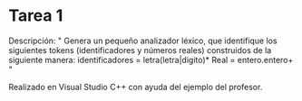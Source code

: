 # Tarea 1

Descripción: 
" Genera un pequeño analizador léxico, que identifique los siguientes tokens (identificadores y números reales) construidos de la siguiente manera:
identificadores = letra(letra|digito)*
Real = entero.entero+ "

Realizado en Visual Studio C++ con ayuda del ejemplo del profesor.
